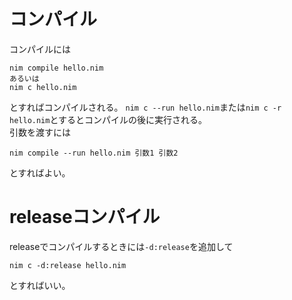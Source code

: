 # コンパイル
コンパイルには  
```
nim compile hello.nim
あるいは
nim c hello.nim
```
とすればコンパイルされる。
`nim c --run hello.nim`または`nim c -r hello.nim`とするとコンパイルの後に実行される。  
引数を渡すには
```
nim compile --run hello.nim 引数1 引数2
```
とすればよい。

# releaseコンパイル
releaseでコンパイルするときには`-d:release`を追加して
```
nim c -d:release hello.nim
```
とすればいい。